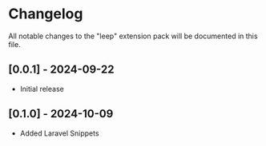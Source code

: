 # Changelog

All notable changes to the "leep" extension pack will be documented in this file.


## [0.0.1] - 2024-09-22

- Initial release

## [0.1.0] - 2024-10-09

- Added Laravel Snippets
